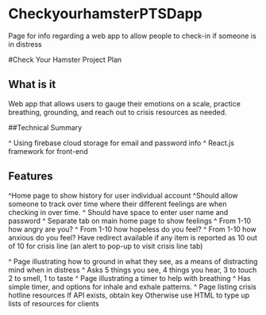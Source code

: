 # CheckyourhamsterPTSDapp
Page for info regarding a web app to allow people to check-in if someone is in distress


#Check Your Hamster Project Plan

## What is it

Web app that allows users to gauge their emotions on a scale, practice breathing,
grounding, and reach out to crisis resources as needed. 

##Technical Summary 

^ Using firebase cloud storage for email and password info
^ React.js framework for front-end

## Features

^Home page to show history for user individual account
	 ^Should allow someone to track over time where their different
	feelings are when checking in over time. 
	^ Should have space to enter user name and password
^ Separate tab on main home page to show feelings
	^ From 1-10 how angry are you?
	^ From 1-10 how hopeless do you feel?
	^ From 1-10 how anxious do you feel?
Have redirect available if any item is reported as 10 out of 10 for crisis line 
(an alert to pop-up to visit crisis line tab)

^ Page illustrating how to ground in what they see, as a means of distracting mind when in
distress 
	^ Asks 5 things you see, 4 things you hear, 3 to touch 2 to smell, 1 to taste
^ Page illustrating a timer to help with breathing
	^ Has simple timer, and options for inhale and exhale patterns. 
^ Page listing crisis hotline resources
	If API exists, obtain key
	Otherwise use HTML to type up lists of resources for clients
	

